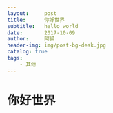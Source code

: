 ```yaml
---
layout:     post
title:      你好世界
subtitle:   hello world
date:       2017-10-09
author:     阿貓
header-img: img/post-bg-desk.jpg
catalog: true
tags:
    - 其他
---
```



# 你好世界



